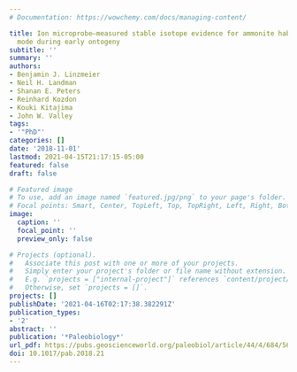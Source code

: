 ```yaml
---
# Documentation: https://wowchemy.com/docs/managing-content/

title: Ion microprobe–measured stable isotope evidence for ammonite habitat and life
  mode during early ontogeny
subtitle: ''
summary: ''
authors:
- Benjamin J. Linzmeier
- Neil H. Landman
- Shanan E. Peters
- Reinhard Kozdon
- Kouki Kitajima
- John W. Valley
tags:
- '"PhD"'
categories: []
date: '2018-11-01'
lastmod: 2021-04-15T21:17:15-05:00
featured: false
draft: false

# Featured image
# To use, add an image named `featured.jpg/png` to your page's folder.
# Focal points: Smart, Center, TopLeft, Top, TopRight, Left, Right, BottomLeft, Bottom, BottomRight.
image:
  caption: ''
  focal_point: ''
  preview_only: false

# Projects (optional).
#   Associate this post with one or more of your projects.
#   Simply enter your project's folder or file name without extension.
#   E.g. `projects = ["internal-project"]` references `content/project/deep-learning/index.md`.
#   Otherwise, set `projects = []`.
projects: []
publishDate: '2021-04-16T02:17:38.382291Z'
publication_types:
- '2'
abstract: ''
publication: '*Paleobiology*'
url_pdf: https://pubs.geoscienceworld.org/paleobiol/article/44/4/684/567716/ion-microprobe-measured-stable-isotope-evidence
doi: 10.1017/pab.2018.21
---
```

